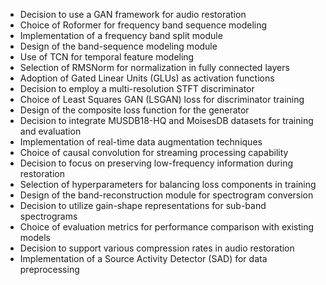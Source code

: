 - Decision to use a GAN framework for audio restoration
- Choice of Roformer for frequency band sequence modeling
- Implementation of a frequency band split module
- Design of the band-sequence modeling module
- Use of TCN for temporal feature modeling
- Selection of RMSNorm for normalization in fully connected layers
- Adoption of Gated Linear Units (GLUs) as activation functions
- Decision to employ a multi-resolution STFT discriminator
- Choice of Least Squares GAN (LSGAN) loss for discriminator training
- Design of the composite loss function for the generator
- Decision to integrate MUSDB18-HQ and MoisesDB datasets for training and evaluation
- Implementation of real-time data augmentation techniques
- Choice of causal convolution for streaming processing capability
- Decision to focus on preserving low-frequency information during restoration
- Selection of hyperparameters for balancing loss components in training
- Design of the band-reconstruction module for spectrogram conversion
- Decision to utilize gain-shape representations for sub-band spectrograms
- Choice of evaluation metrics for performance comparison with existing models
- Decision to support various compression rates in audio restoration
- Implementation of a Source Activity Detector (SAD) for data preprocessing